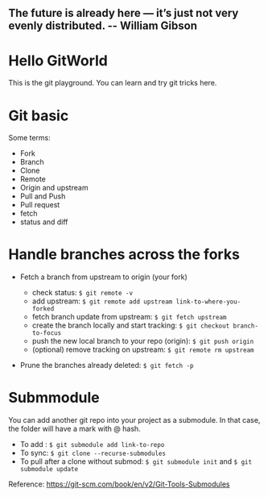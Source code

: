 ## The future is already here — it’s just not very evenly distributed. -- William Gibson  

# Hello GitWorld
This is the git playground. You can learn and try git tricks here. 

# Git basic
Some terms:
* Fork
* Branch
* Clone
* Remote
* Origin and upstream
* Pull and Push
* Pull request
* fetch
* status and diff

# Handle branches across the forks
* Fetch a branch from upstream to origin (your fork)
    * check status: `$ git remote -v`  
    * add upstream: `$ git remote add upstream link-to-where-you-forked`  
    * fetch branch update from upstream: `$ git fetch upstream`  
    * create the branch locally and start tracking: `$ git checkout branch-to-focus`  
    * push the new local branch to your repo (origin): `$ git push origin`  
    * (optional) remove tracking on upstream: `$ git remote rm upstream`  
  
* Prune the branches already deleted: `$ git fetch -p`  
  
# Submmodule  
You can add another git repo into your project as a submodule. In that case, the folder will have a mark with @ hash. 
* To add : `$ git submodule add link-to-repo`  
* To sync: `$ git clone --recurse-submodules`  
* To pull after a clone without submod: `$ git submodule init`  and `$ git submodule update`

Reference: https://git-scm.com/book/en/v2/Git-Tools-Submodules

